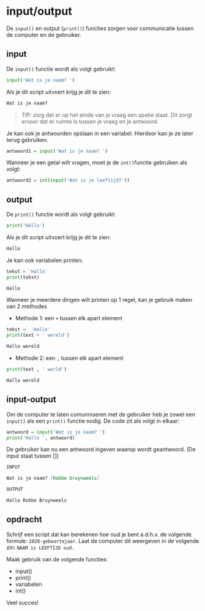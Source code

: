 # input/output
De `input()` en output (`print()`) functies zorgen 
voor communicatie tussen de computer en de gebruiker.


## input
De `input()` functie wordt als volgt gebruikt:
```python
input('Wat is je naam? ')
```

Als je dit script uitvoert krijg je dit te zien:
```Markdown
Wat is je naam? 
```

>TIP: zorg dat er op het einde van je vraag een spatie staat.
Dit zorgt ervoor dat er ruimte is tussen je vraag en je antwoord.

Je kan ook je antwoorden opslaan in een variabel. Hierdoor kan je ze later terug gebruiken.
```python
antwoord1 = input('Wat is je naam? ')
```

Wanneer je een getal wilt vragen, moet je de `int()`functie gebruiken als volgt:
```python
antwoord2 = int(input('Wat is je leeftijd?'))
```

## output
De `print()` functie wordt als volgt gebruikt:
```python
print('Hallo')
```

Als je dit script uitvoert krijg je dit te zien:
```Markdown
Hallo
```

Je kan ook variabelen printen:
```python
tekst = 'Hallo'
print(tekst)
```
```Markdown
Hallo
```
Wanneer je meerdere dingen wilt printen op 1 regel, kan je gebruik maken van 2 methodes

- Methode 1: een `+` tussen elk apart element
```python
tekst =  'Hallo'
print(text + ' wereld')
```
```Markdown
Hallo wereld
```
- Methode 2: een `,` tussen elk apart element
```python
print(text , ' world')
```
```Markdown
Hallo wereld
```

## input-output
Om de computer te laten comunniseren met de gebruiker heb je zowel een `input()` als een `print()` functie nodig.
De code zit als volgt in elkaar:
```python
antwoord = input('Wat is je naam? ')
print('Hallo ', antwoord)
```
De gebruiker kan nu een antwoord ingeven waarop wordt geantwoord. (De input staat tussen [])
```Markdown
INPUT

Wat is je naam? [Robbe bruynweels]
```
```Markdown
OUTPUT

Hallo Robbe Bruynweels
```

## opdracht
Schrijf een script dat kan berekenen hoe oud je bent a.d.h.v. de volgende formule: `2020-geboortejaar`. Laat de computer dit weergeven in de volgende zin: `NAAM is LEEFTIJD oud.`


Maak gebruik van de volgende functies:

- input()
- print()
- variabelen
- int()

Veel succes!
